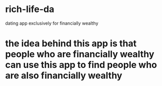 # rich-life-da
dating app exclusively for financially wealthy

# the idea behind this app is that people who are financially wealthy can use this app to find people who are also financially wealthy